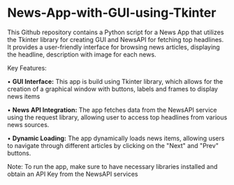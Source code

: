 # News-App-with-GUI-using-Tkinter

This Github repository contains a Python script for a News App that utilizes the Tkinter library for creating GUI and NewsAPI for fetching top headlines. 
It provides a user-friendly interface for browsing news articles, displaying the headline, description with image for each news.

Key Features:

•	**GUI Interface:** This app is build using Tkinter library, which allows for the creation of a graphical window with buttons, labels and frames to display news items

•	**News API Integration:** The app fetches data from the NewsAPI service using the request library, allowing user to access top headlines from various news sources.

•	**Dynamic Loading:** The app dynamically loads news items, allowing users to navigate through different articles by clicking on the "Next" and "Prev" buttons.


Note: To run the app, make sure to have necessary libraries installed and obtain an API Key from the NewsAPI services
